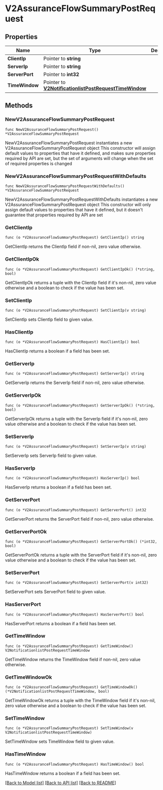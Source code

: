 # V2AssuranceFlowSummaryPostRequest

## Properties

Name | Type | Description | Notes
------------ | ------------- | ------------- | -------------
**ClientIp** | Pointer to **string** |  | [optional] 
**ServerIp** | Pointer to **string** |  | [optional] 
**ServerPort** | Pointer to **int32** |  | [optional] 
**TimeWindow** | Pointer to [**V2NotificationlistPostRequestTimeWindow**](V2NotificationlistPostRequestTimeWindow.md) |  | [optional] 

## Methods

### NewV2AssuranceFlowSummaryPostRequest

`func NewV2AssuranceFlowSummaryPostRequest() *V2AssuranceFlowSummaryPostRequest`

NewV2AssuranceFlowSummaryPostRequest instantiates a new V2AssuranceFlowSummaryPostRequest object
This constructor will assign default values to properties that have it defined,
and makes sure properties required by API are set, but the set of arguments
will change when the set of required properties is changed

### NewV2AssuranceFlowSummaryPostRequestWithDefaults

`func NewV2AssuranceFlowSummaryPostRequestWithDefaults() *V2AssuranceFlowSummaryPostRequest`

NewV2AssuranceFlowSummaryPostRequestWithDefaults instantiates a new V2AssuranceFlowSummaryPostRequest object
This constructor will only assign default values to properties that have it defined,
but it doesn't guarantee that properties required by API are set

### GetClientIp

`func (o *V2AssuranceFlowSummaryPostRequest) GetClientIp() string`

GetClientIp returns the ClientIp field if non-nil, zero value otherwise.

### GetClientIpOk

`func (o *V2AssuranceFlowSummaryPostRequest) GetClientIpOk() (*string, bool)`

GetClientIpOk returns a tuple with the ClientIp field if it's non-nil, zero value otherwise
and a boolean to check if the value has been set.

### SetClientIp

`func (o *V2AssuranceFlowSummaryPostRequest) SetClientIp(v string)`

SetClientIp sets ClientIp field to given value.

### HasClientIp

`func (o *V2AssuranceFlowSummaryPostRequest) HasClientIp() bool`

HasClientIp returns a boolean if a field has been set.

### GetServerIp

`func (o *V2AssuranceFlowSummaryPostRequest) GetServerIp() string`

GetServerIp returns the ServerIp field if non-nil, zero value otherwise.

### GetServerIpOk

`func (o *V2AssuranceFlowSummaryPostRequest) GetServerIpOk() (*string, bool)`

GetServerIpOk returns a tuple with the ServerIp field if it's non-nil, zero value otherwise
and a boolean to check if the value has been set.

### SetServerIp

`func (o *V2AssuranceFlowSummaryPostRequest) SetServerIp(v string)`

SetServerIp sets ServerIp field to given value.

### HasServerIp

`func (o *V2AssuranceFlowSummaryPostRequest) HasServerIp() bool`

HasServerIp returns a boolean if a field has been set.

### GetServerPort

`func (o *V2AssuranceFlowSummaryPostRequest) GetServerPort() int32`

GetServerPort returns the ServerPort field if non-nil, zero value otherwise.

### GetServerPortOk

`func (o *V2AssuranceFlowSummaryPostRequest) GetServerPortOk() (*int32, bool)`

GetServerPortOk returns a tuple with the ServerPort field if it's non-nil, zero value otherwise
and a boolean to check if the value has been set.

### SetServerPort

`func (o *V2AssuranceFlowSummaryPostRequest) SetServerPort(v int32)`

SetServerPort sets ServerPort field to given value.

### HasServerPort

`func (o *V2AssuranceFlowSummaryPostRequest) HasServerPort() bool`

HasServerPort returns a boolean if a field has been set.

### GetTimeWindow

`func (o *V2AssuranceFlowSummaryPostRequest) GetTimeWindow() V2NotificationlistPostRequestTimeWindow`

GetTimeWindow returns the TimeWindow field if non-nil, zero value otherwise.

### GetTimeWindowOk

`func (o *V2AssuranceFlowSummaryPostRequest) GetTimeWindowOk() (*V2NotificationlistPostRequestTimeWindow, bool)`

GetTimeWindowOk returns a tuple with the TimeWindow field if it's non-nil, zero value otherwise
and a boolean to check if the value has been set.

### SetTimeWindow

`func (o *V2AssuranceFlowSummaryPostRequest) SetTimeWindow(v V2NotificationlistPostRequestTimeWindow)`

SetTimeWindow sets TimeWindow field to given value.

### HasTimeWindow

`func (o *V2AssuranceFlowSummaryPostRequest) HasTimeWindow() bool`

HasTimeWindow returns a boolean if a field has been set.


[[Back to Model list]](../README.md#documentation-for-models) [[Back to API list]](../README.md#documentation-for-api-endpoints) [[Back to README]](../README.md)



